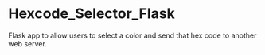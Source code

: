 # Hexcode_Selector_Flask
Flask app to allow users to select a color and send that hex code to another web server.
